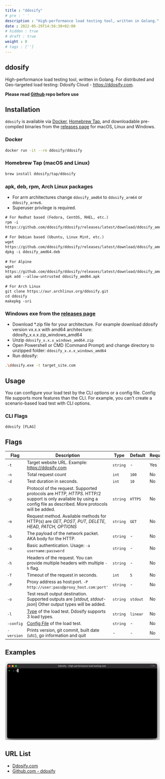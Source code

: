 ```yaml
---
title : "ddosify"
# pre : ' '
description : "High-performance load testing tool, written in Golang."
date : 2022-05-29T14:56:38+02:00
# hidden : true
# draft : true
weight : 0
# tags : ['']
---
```


## ddosify

High-performance load testing tool, written in Golang. For distributed and Geo-targeted load testing: Ddosify Cloud - <https://ddosify.com>.

**Please read [Github](https://github.com/ddosify/ddosify) repo before use**

## Installation

`ddosify` is available via [Docker](https://hub.docker.com/r/ddosify/ddosify), [Homebrew Tap](#homebrew-tap-macos-and-linux), and downloadable pre-compiled binaries from the [releases page](https://github.com/ddosify/ddosify/releases/latest) for macOS, Linux and Windows.

### Docker

```bash
docker run -it --rm ddosify/ddosify
```

### Homebrew Tap (macOS and Linux)

```bash
brew install ddosify/tap/ddosify
```

### apk, deb, rpm, Arch Linux packages

* For arm architectures change `ddosify_amd64` to `ddosify_arm64` or `ddosify_armv6`.
* Superuser privilege is required.

```plain
# For Redhat based (Fedora, CentOS, RHEL, etc.)
rpm -i https://github.com/ddosify/ddosify/releases/latest/download/ddosify_amd64.rpm

# For Debian based (Ubuntu, Linux Mint, etc.)
wget https://github.com/ddosify/ddosify/releases/latest/download/ddosify_amd64.deb
dpkg -i ddosify_amd64.deb

# For Alpine
wget https://github.com/ddosify/ddosify/releases/latest/download/ddosify_amd64.apk
apk add --allow-untrusted ddosify_amd64.apk

# For Arch Linux
git clone https://aur.archlinux.org/ddosify.git
cd ddosify
makepkg -sri
```

### Windows exe from the [releases page](https://github.com/ddosify/ddosify/releases/latest)

* Download *.zip file for your architecture. For example download ddosify version vx.x.x with amd64 architecture: ddosify_x.x.x.zip_windows_amd64
* Unzip `ddosify_x.x.x_windows_amd64.zip`
* Open Powershell or CMD (Command Prompt) and change directory to unzipped folder: `ddosify_x.x.x_windows_amd64`
* Run ddosify:

```bash
.\ddosify.exe -t target_site.com
```

## Usage

You can configure your load test by the CLI options or a config file. Config file supports more features than the CLI. For example, you can't create a scenario-based load test with CLI options.

### CLI Flags

```plain
ddosify [FLAG]
```

## Flags

| Flag       | Description                                                                                                                                                         | Type     | Default  | Required? |
| ---------- | ------------------------------------------------------------------------------------------------------------------------------------------------------------------- | -------- | -------- | --------- |
| `-t`       | Target website URL. Example: <https://ddosify.com>                                                                                                                  | `string` | -        | Yes       |
| `-n`       | Total request count                                                                                                                                                 | `int`    | `100`    | No        |
| `-d`       | Test duration in seconds.                                                                                                                                           | `int`    | `10`     | No        |
| `-p`       | Protocol of the request. Supported protocols are *HTTP, HTTPS*. HTTP/2 support is only available by using a config file as described. More protocols will be added. | `string` | `HTTPS`  | No        |
| `-m`       | Request method. Available methods for HTTP(s) are *GET, POST, PUT, DELETE, HEAD, PATCH, OPTIONS*                                                                    | `string` | `GET`    | No        |
| `-b`       | The payload of the network packet. AKA body for the HTTP.                                                                                                           | `string` | -        | No        |
| `-a`       | Basic authentication. Usage: `-a username:password`                                                                                                                 | `string` | -        | No        |
| `-h`       | Headers of the request. You can provide multiple headers with multiple `-h` flag.                                                                                   | `string` | -        | No        |
| `-T`       | Timeout of the request in seconds.                                                                                                                                  | `int`    | `5`      | No        |
| `-P`       | Proxy address as host:port. `-P http://user:pass@proxy_host.com:port'`                                                                                              | `string` | -        | No        |
| `-o`       | Test result output destination. Supported outputs are [*stdout, stdout-json*] Other output types will be added.                                                     | `string` | `stdout` | No        |
| `-l`       | [Type](#load-types) of the load test. Ddosify supports 3 load types.                                                                                                | `string` | `linear` | No        |
| `-config`  | [Config File](#config-file) of the load test.                                                                                                                       | `string` | -        | No        |
| `-version` | Prints version, git commit, built date (utc), go information and quit                                                                                               | -        | -        | No        |

## Examples

![Example](images/ddosify-quick-start.gif)

## URL List

* [Ddosify.com](https://ddosify.com/)
* [Github.com - ddosify](https://github.com/ddosify/ddosify)

